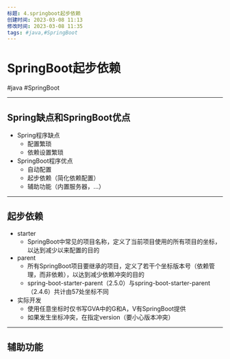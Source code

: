 ```yaml
---
标题: 4.springboot起步依赖
创建时间: 2023-03-08 11:13
修改时间: 2023-03-08 11:35
tags: #java,#SpringBoot
---
```


# SpringBoot起步依赖
#java #SpringBoot 

---
## Spring缺点和SpringBoot优点
- Spring程序缺点
	- 配置繁琐
	- 依赖设置繁琐
- SpringBoot程序优点
	- 自动配置
	- 起步依赖（简化依赖配置）
	- 辅助功能（内置服务器，...）
---
## 起步依赖
- starter
	- SpringBoot中常见的项目名称，定义了当前项目使用的所有项目的坐标，以达到减少以来配置的目的
- parent
	- 所有SpringBoot项目要继承的项目，定义了若干个坐标版本号（依赖管理，而非依赖），以达到减少依赖冲突的目的
	- spring-boot-starter-parent（2.5.0）与spring-boot-starter-parent（2.4.6）共计由57处坐标不同
- 实际开发
	- 使用任意坐标时仅书写GVA中的G和A，V有SpringBoot提供
	- 如果发生坐标冲突，在指定version（要小心版本冲突）
---
## 辅助功能
